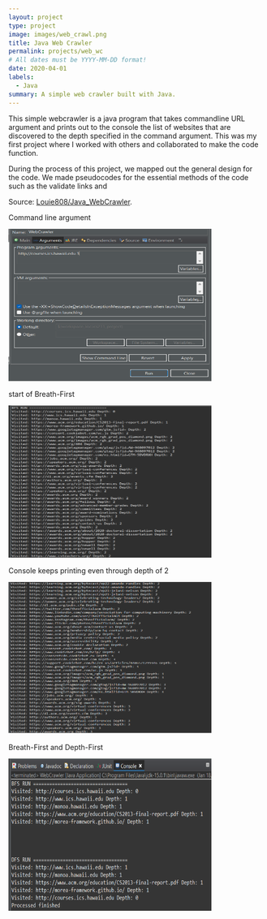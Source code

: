 ```yaml
---
layout: project
type: project
image: images/web_crawl.png
title: Java Web Crawler
permalink: projects/web_wc
# All dates must be YYYY-MM-DD format!
date: 2020-04-01
labels:
  - Java
summary: A simple web crawler built with Java.
---
```


This simple webcrawler is a java program that takes commandline URL argument and prints out to the console the list of websites that are discovered to the depth specified in the command argument. This was my first project where I worked with others and collaborated to make the code function.

During the process of this project, we mapped out the general design for the code. We made pseudocodes for the essential methods of the code such as the validate links and

Source: <a href = "https://github.com/Louie808/Java_WebCrawler"><i class="large github icon"></i>Louie808/Java_WebCrawler</a>.

<div class="center">
  
  Command line argument
  
  <img class="Center" src="../images/java_wc_commandArg.png" width="400" height="300" alt="">
  
  start of Breath-First
  
  <img class="Center" src="../images/java_wc_ex1.png" width="400" height="300" alt="">
  
  Console keeps printing even through depth of 2
  
  <img class="Center" src="../images/java_wc_ex2.png" width="400" height="300" alt="">
  
  Breath-First and Depth-First
  
  <img class="Center" src="../images/java_wc_run.png" width="400" height="300" alt="">
  
</div>
